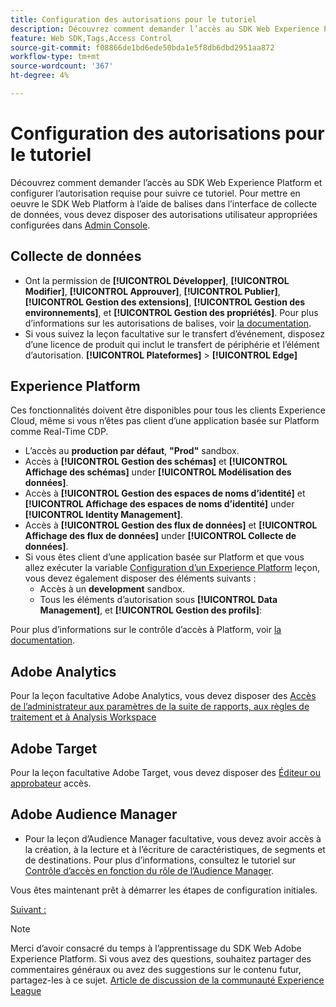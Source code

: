 ```yaml
---
title: Configuration des autorisations pour le tutoriel
description: Découvrez comment demander l’accès au SDK Web Experience Platform et configurer l’autorisation requise pour terminer le tutoriel Mise en oeuvre de Adobe Experience Cloud avec le SDK Web .
feature: Web SDK,Tags,Access Control
source-git-commit: f08866de1bd6ede50bda1e5f8db6dbd2951aa872
workflow-type: tm+mt
source-wordcount: '367'
ht-degree: 4%

---
```


# Configuration des autorisations pour le tutoriel

Découvrez comment demander l’accès au SDK Web Experience Platform et configurer l’autorisation requise pour suivre ce tutoriel. Pour mettre en oeuvre le SDK Web Platform à l’aide de balises dans l’interface de collecte de données, vous devez disposer des autorisations utilisateur appropriées configurées dans [Admin Console](https://adminconsole.adobe.com).

## Collecte de données

* Ont la permission de **[!UICONTROL Développer]**, **[!UICONTROL Modifier]**, **[!UICONTROL Approuver]**, **[!UICONTROL Publier]**, **[!UICONTROL Gestion des extensions]**, **[!UICONTROL Gestion des environnements]**, et **[!UICONTROL Gestion des propriétés]**. Pour plus d’informations sur les autorisations de balises, voir [la documentation](https://experienceleague.adobe.com/docs/experience-platform/tags/admin/user-permissions.html?lang=fr).
* Si vous suivez la leçon facultative sur le transfert d’événement, disposez d’une licence de produit qui inclut le transfert de périphérie et l’élément d’autorisation. **[!UICONTROL Plateformes]** > **[!UICONTROL Edge]**

## Experience Platform

Ces fonctionnalités doivent être disponibles pour tous les clients Experience Cloud, même si vous n’êtes pas client d’une application basée sur Platform comme Real-Time CDP.

* L’accès au **production par défaut**, **&quot;Prod&quot;** sandbox.
* Accès à **[!UICONTROL Gestion des schémas]** et **[!UICONTROL Affichage des schémas]** under **[!UICONTROL Modélisation des données]**.
* Accès à **[!UICONTROL Gestion des espaces de noms d’identité]** et **[!UICONTROL Affichage des espaces de noms d’identité]** under **[!UICONTROL Identity Management]**.
* Accès à **[!UICONTROL Gestion des flux de données]** et **[!UICONTROL Affichage des flux de données]** under **[!UICONTROL Collecte de données]**.
* Si vous êtes client d’une application basée sur Platform et que vous allez exécuter la variable [Configuration d’un Experience Platform](setup-experience-platform.md) leçon, vous devez également disposer des éléments suivants :
   * Accès à un **development** sandbox.
   * Tous les éléments d’autorisation sous **[!UICONTROL Data Management]**, et **[!UICONTROL Gestion des profils]**:


Pour plus d’informations sur le contrôle d’accès à Platform, voir [la documentation](https://experienceleague.adobe.com/docs/experience-platform/access-control/home.html?lang=fr).

## Adobe Analytics

Pour la leçon facultative Adobe Analytics, vous devez disposer des [Accès de l’administrateur aux paramètres de la suite de rapports, aux règles de traitement et à Analysis Workspace](https://experienceleague.adobe.com/docs/analytics/admin/admin-console/home.html?lang=fr)

## Adobe Target

Pour la leçon facultative Adobe Target, vous devez disposer des [Éditeur ou approbateur](https://experienceleague.adobe.com/docs/target/using/administer/manage-users/enterprise/properties-overview.html#section_8C425E43E5DD4111BBFC734A2B7ABC80) accès.

## Adobe Audience Manager

* Pour la leçon d’Audience Manager facultative, vous devez avoir accès à la création, à la lecture et à l’écriture de caractéristiques, de segments et de destinations. Pour plus d’informations, consultez le tutoriel sur [Contrôle d’accès en fonction du rôle de l’Audience Manager](https://experienceleague.adobe.com/docs/audience-manager-learn/tutorials/setup-and-admin/user-management/setting-permissions-with-role-based-access-control.html?lang=en).

Vous êtes maintenant prêt à démarrer les étapes de configuration initiales.

[Suivant : ](configure-schemas.md)

>[!NOTE]
>
>Merci d’avoir consacré du temps à l’apprentissage du SDK Web Adobe Experience Platform. Si vous avez des questions, souhaitez partager des commentaires généraux ou avez des suggestions sur le contenu futur, partagez-les à ce sujet. [Article de discussion de la communauté Experience League](https://experienceleaguecommunities.adobe.com/t5/adobe-experience-platform-launch/tutorial-discussion-implement-adobe-experience-cloud-with-web/td-p/444996)

